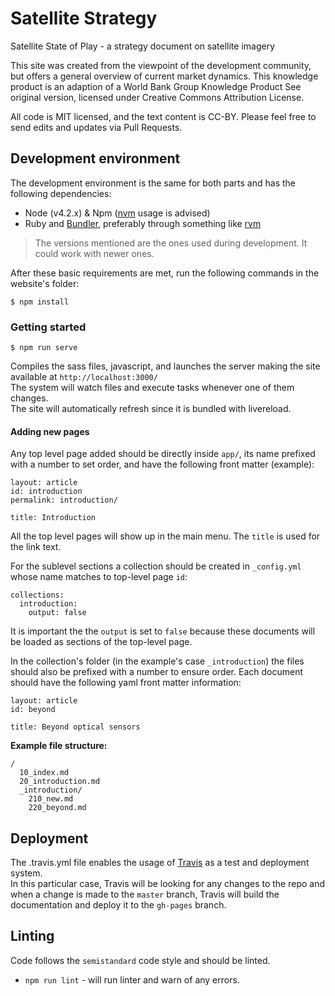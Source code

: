 # Satellite Strategy

Satellite State of Play - a strategy document on satellite imagery

This site was created from the viewpoint of the development community, but offers a general overview of current market dynamics. This knowledge product is an adaption of a World Bank Group Knowledge Product See original version, licensed under Creative Commons Attribution License.

All code is MIT licensed, and the text content is CC-BY. Please feel free to send edits and updates via Pull Requests.

## Development environment
The development environment is the same for both parts and has the following dependencies:

- Node (v4.2.x) & Npm ([nvm](https://github.com/creationix/nvm) usage is advised)
- Ruby and [Bundler](http://bundler.io/), preferably through something like [rvm](https://rvm.io/)

> The versions mentioned are the ones used during development. It could work with newer ones.

After these basic requirements are met, run the following commands in the website's folder:
```
$ npm install
```

### Getting started
```
$ npm run serve
```
Compiles the sass files, javascript, and launches the server making the site available at `http://localhost:3000/`  
The system will watch files and execute tasks whenever one of them changes.  
The site will automatically refresh since it is bundled with livereload.

#### Adding new pages
Any top level page added should be directly inside `app/`, its name prefixed with a number to set order, and have the following front matter (example):
```
layout: article
id: introduction
permalink: introduction/

title: Introduction
```
All the top level pages will show up in the main menu. The `title` is used for the link text.

For the sublevel sections a collection should be created in `_config.yml` whose name matches to top-level page `id`:
```
collections:
  introduction:
    output: false
```
It is important the the `output` is set to `false` because these documents will be loaded as sections of the top-level page.

In the collection's folder (in the example's case `_introduction`) the files should also be prefixed with a number to ensure order.
Each document should have the following yaml front matter information:
```
layout: article
id: beyond

title: Beyond optical sensors
```

**Example file structure:**
```
/
  10_index.md
  20_introduction.md
  _introduction/
    210_new.md
    220_beyond.md
```

## Deployment
The .travis.yml file enables the usage of [Travis](http://travis.org) as a test and deployment system.  
In this particular case, Travis will be looking for any changes to the repo and when a change is made to the `master` branch, Travis will build the documentation and deploy it to the `gh-pages` branch.

## Linting
Code follows the `semistandard` code style and should be linted.
- `npm run lint` - will run linter and warn of any errors.
